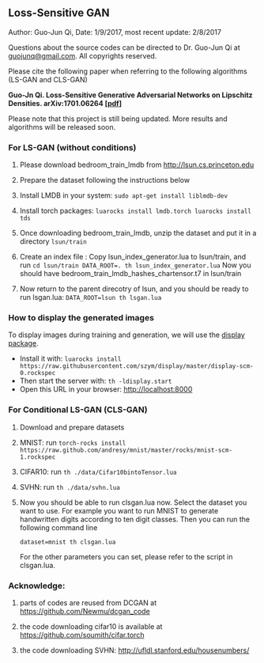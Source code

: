## Loss-Sensitive GAN

Author: Guo-Jun Qi, Date: 1/9/2017, most recent update: 2/8/2017

Questions about the source codes can be directed to Dr. Guo-Jun Qi at guojunq@gmail.com.  All copyrights reserved.

Please cite the following paper when referring to the following algorithms (LS-GAN and CLS-GAN)

**Guo-Jn Qi. Loss-Sensitive Generative Adversarial Networks on Lipschitz Densities. arXiv:1701.06264 [[pdf](https://arxiv.org/abs/1701.06264)]**
  
Please note that this project is still being updated.  More results and algorithms will be released soon.

### For LS-GAN (without conditions)

1. Please download bedroom_train_lmdb from http://lsun.cs.princeton.edu

2. Prepare the dataset following the instructions below 

  1. Install LMDB in your system: 
   	`sudo apt-get install liblmdb-dev`
	
  2. Install torch packages:
   	```
	luarocks install lmdb.torch
	luarocks install tds
	```
	
  3. Once downloading bedroom_train_lmdb, unzip the dataset and put it in a directory `lsun/train`
   
  4. Create an index file :
	Copy lsun_index_generator.lua to lsun/train, and run
	```
	cd lsun/train
	DATA_ROOT=. th lsun_index_generator.lua
	```
	Now you should have bedroom_train_lmdb_hashes_chartensor.t7 in lsun/train
	
   5. Now return to the parent direcotry of lsun, and you should be ready to run lsgan.lua:
   	```
	DATA_ROOT=lsun th lsgan.lua
	```
	
### How to display the generated images
  
To display images during training and generation, we will use the [display package](https://github.com/szym/display).

- Install it with: `luarocks install https://raw.githubusercontent.com/szym/display/master/display-scm-0.rockspec`
- Then start the server with: `th -ldisplay.start`
- Open this URL in your browser: [http://localhost:8000](http://localhost:8000)

### For Conditional LS-GAN (CLS-GAN)

1. Download and prepare datasets

  1.  MNIST:
         run `torch-rocks install https://raw.github.com/andresy/mnist/master/rocks/mnist-scm-1.rockspec`
  2. CIFAR10:
	 run `th ./data/Cifar10bintoTensor.lua`
  3. SVHN:
	 run `th ./data/svhn.lua`

2. Now you should be able to run clsgan.lua now. Select the dataset you want to use.  For example you want to run MNIST to generate handwritten digits according to ten digit classes. Then you can run the following command line

	```
	dataset=mnist th clsgan.lua
	```

   For the other parameters you can set, please refer to the script in clsgan.lua.



### Acknowledge: 

1. parts of codes are reused from DCGAN at https://github.com/Newmu/dcgan_code

2. the code downloading cifar10 is available at https://github.com/soumith/cifar.torch

3. the code downloading SVHN: http://ufldl.stanford.edu/housenumbers/ 




